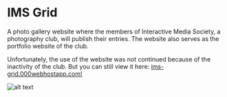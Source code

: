 # IMS Grid

A photo gallery website where the members of Interactive Media Society, a photography club, will publish their entries. The website also serves as the portfolio website of the club.

Unfortunately, the use of the website was not continued because of the inactivity of the club.
But you can still view it here:
[ims-grid.000webhostapp.com!](http://ims-grid.000webhostapp.com)

![alt text](https://image.ibb.co/g18kR5/ims_grid_screenshot.png "IMS Grid on different devices")